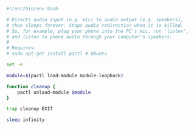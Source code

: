 <!--
.. title: Listen to your phone through your PC speakers
.. slug: listen-to-your-phone-through-your-pc-speakers
.. date: 2015-03-15 10:50:09-05:00
.. tags: Geek,Bash
.. category: Geek
.. link: 
.. description: 
.. type: text
-->


``` bash
#!/usr/bin/env bash

# Directs audio input (e.g. mic) to audio output (e.g. speakers),
# then sleeps forever. Stops audio redirection when it is killed.
# So, for example, plug your phone into the PC's mic, run 'listen',
# and listen to phone audio through your computer's speakers.
#
# Requires:
# sudo apt-get install pactl # Ubuntu

set -e

module=$(pactl load-module module-loopback)

function cleanup {
    pactl unload-module $module
}

trap cleanup EXIT

sleep infinity
```